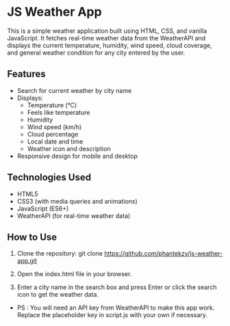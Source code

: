 # JS Weather App
This is a simple weather application built using HTML, CSS, and vanilla JavaScript. It fetches real-time weather data from the WeatherAPI and displays the current temperature, humidity, wind speed, cloud coverage, and general weather condition for any city entered by the user.

## Features

- Search for current weather by city name
- Displays:
  - Temperature (°C)
  - Feels like temperature
  - Humidity
  - Wind speed (km/h)
  - Cloud percentage
  - Local date and time
  - Weather icon and description
- Responsive design for mobile and desktop

## Technologies Used

- HTML5  
- CSS3 (with media queries and animations)  
- JavaScript (ES6+)  
- WeatherAPI (for real-time weather data)

## How to Use

1. Clone the repository:
   git clone https://github.com/phantekzy/js-weather-app.git
   
2. Open the index.html file in your browser.

3. Enter a city name in the search box and press Enter or click the search icon to get the weather data.

- PS :
You will need an API key from WeatherAPI to make this app work. Replace the placeholder key in script.js with your own if necessary.
